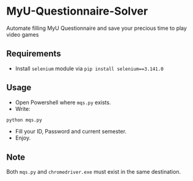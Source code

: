 # MyU-Questionnaire-Solver
Automate filling MyU Questionnaire and save your precious time to play video games

## Requirements
- Install `selenium` module via `pip install selenium==3.141.0`

## Usage
- Open Powershell where `mqs.py` exists.
- Write:
```bash
python mqs.py
```
- Fill your ID, Password and current semester.
- Enjoy.

## Note
Both `mqs.py` and `chromedriver.exe` must exist in the same destination.
